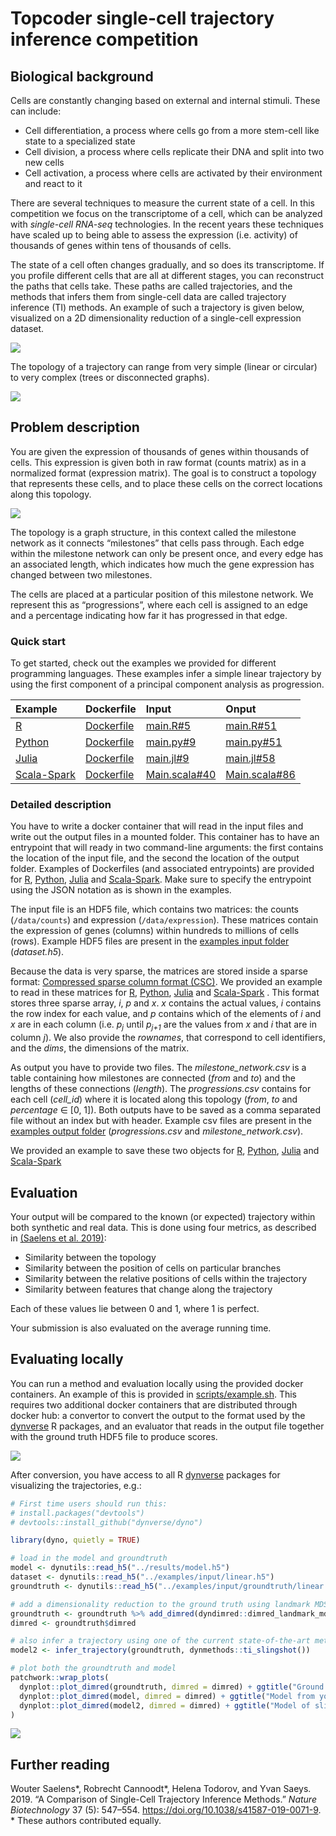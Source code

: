 Topcoder single-cell trajectory inference competition
================

## Biological background

Cells are constantly changing based on external and internal stimuli.
These can include:

  - Cell differentiation, a process where cells go from a more stem-cell
    like state to a specialized state
  - Cell division, a process where cells replicate their DNA and split
    into two new cells
  - Cell activation, a process where cells are activated by their
    environment and react to it

There are several techniques to measure the current state of a cell. In
this competition we focus on the transcriptome of a cell, which can be
analyzed with *single-cell RNA-seq* technologies. In the recent years
these techniques have scaled up to being able to assess the expression
(i.e. activity) of thousands of genes within tens of thousands of cells.

The state of a cell often changes gradually, and so does its
transcriptome. If you profile different cells that are all at different
stages, you can reconstruct the paths that cells take. These paths are
called trajectories, and the methods that infers them from single-cell
data are called trajectory inference (TI) methods. An example of such a
trajectory is given below, visualized on a 2D dimensionality reduction
of a single-cell expression dataset.

![](description_files/figure-gfm/unnamed-chunk-2-1.png)<!-- -->

The topology of a trajectory can range from very simple (linear or
circular) to very complex (trees or disconnected graphs).

![](description_files/figure-gfm/unnamed-chunk-3-1.png)<!-- -->

## Problem description

You are given the expression of thousands of genes within thousands of
cells. This expression is given both in raw format (counts matrix) as in
a normalized format (expression matrix). The goal is to construct a
topology that represents these cells, and to place these cells on the
correct locations along this topology.

![](img/input_output.png)

The topology is a graph structure, in this context called the milestone
network as it connects “milestones” that cells pass through. Each edge
within the milestone network can only be present once, and every edge
has an associated length, which indicates how much the gene expression
has changed between two milestones.

The cells are placed at a particular position of this milestone network.
We represent this as “progressions”, where each cell is assigned to an
edge and a percentage indicating how far it has progressed in that edge.

### Quick start

To get started, check out the examples we provided for different
programming languages. These examples infer a simple linear trajectory
by using the first component of a principal component analysis as
progression.

| Example                                          | Dockerfile                                                 | Input                                                              | Onput                                                              |
| :----------------------------------------------- | :--------------------------------------------------------- | :----------------------------------------------------------------- | :----------------------------------------------------------------- |
| [R](../containers/methods/r)                     | [Dockerfile](../containers/methods/r/Dockerfile)           | [main.R\#5](../containers/methods/r/main.R#L5)                     | [main.R\#51](../containers/methods/r/main.R#L51)                   |
| [Python](../containers/methods/python)           | [Dockerfile](../containers/methods/python/Dockerfile)      | [main.py\#9](../containers/methods/python/main.py#L9)              | [main.py\#51](../containers/methods/python/main.py#L51)            |
| [Julia](../containers/methods/julia)             | [Dockerfile](../containers/methods/julia/Dockerfile)       | [main.jl\#9](../containers/methods/julia/main.jl#L9)               | [main.jl\#58](../containers/methods/julia/main.jl#L58)             |
| [Scala-Spark](../containers/methods/scala-spark) | [Dockerfile](../containers/methods/scala-spark/Dockerfile) | [Main.scala\#40](../containers/methods/scala-spark/Main.scala#L40) | [Main.scala\#86](../containers/methods/scala-spark/Main.scala#L86) |

### Detailed description

You have to write a docker container that will read in the input files
and write out the output files in a mounted folder. This container has
to have an entrypoint that will ready in two command-line arguments: the
first contains the location of the input file, and the second the
location of the output folder. Examples of Dockerfiles (and associated
entrypoints) are provided for [R](../containers/methods/r/Dockerfile),
[Python](../containers/methods/python/Dockerfile),
[Julia](../containers/methods/julia/Dockerfile) and
[Scala-Spark](../containers/methods/scala-spark/Dockerfile). Make sure
to specify the entrypoint using the JSON notation as is shown in the
examples.

The input file is an HDF5 file, which contains two matrices: the counts
(`/data/counts`) and expression (`/data/expression`). These matrices
contain the expression of genes (columns) within hundreds to millions of
cells (rows). Example HDF5 files are present in the [examples input
folder](../examples/input) (*dataset.h5*).

Because the data is very sparse, the matrices are stored inside a sparse
format: [Compressed sparse column format
(CSC)](https://docs.scipy.org/doc/scipy/reference/generated/scipy.sparse.csc_matrix.html).
We provided an example to read in these matrices for
[R](../containers/methods/r/main.R#L5),
[Python](../containers/methods/python/main.py#L9),
[Julia](../containers/methods/julia/main.jl#L9) and
[Scala-Spark](../containers/methods/scala-spark/Main.scala#L40) . This
format stores three sparse array, *i*, *p* and *x*. *x* contains the
actual values, *i* contains the row index for each value, and *p*
contains which of the elements of *i* and *x* are in each column (i.e.
*p*<sub><i>j</i></sub> until *p*<sub><i>j+1</i></sub> are the values
from *x* and *i* that are in column *j*). We also provide the
*rownames*, that correspond to cell identifiers, and the *dims*, the
dimensions of the matrix.

As output you have to provide two files. The *milestone\_network.csv* is
a table containing how milestones are connected (*from* and *to*) and
the lengths of these connections (*length*). The *progressions.csv*
contains for each cell (*cell\_id*) where it is located along this
topology (*from*, *to* and *percentage* ∈ \[0, 1\]). Both outputs have
to be saved as a comma separated file without an index but with header.
Example csv files are present in the [examples output
folder](../examples/output) (*progressions.csv* and
*milestone\_network.csv*).

We provided an example to save these two objects for
[R](../containers/methods/r/main.R#L51),
[Python](../containers/methods/python/main.py#L51),
[Julia](../containers/methods/julia/main.jl#L58) and
[Scala-Spark](../containers/methods/scala-spark/Main.scala#L86)

## Evaluation

Your output will be compared to the known (or expected) trajectory
within both synthetic and real data. This is done using four metrics, as
described in [(Saelens et
al. 2019)](https://doi.org/10.1038/s41587-019-0071-9):

  - Similarity between the topology
  - Similarity between the position of cells on particular branches
  - Similarity between the relative positions of cells within the
    trajectory
  - Similarity between features that change along the trajectory

Each of these values lie between 0 and 1, where 1 is perfect.

Your submission is also evaluated on the average running time.

## Evaluating locally

You can run a method and evaluation locally using the provided docker
containers. An example of this is provided in
[scripts/example.sh](../scripts/example.sh). This requires two
additional docker containers that are distributed through docker hub: a
convertor to convert the output to the format used by the
[dynverse](https://dynverse.org) R packages, and an evaluator that reads
in the output file together with the ground truth HDF5 file to produce
scores.

![](img/containers.png)

After conversion, you have access to all R
[dynverse](https://dynverse.org) packages for visualizing the
trajectories, e.g.:

``` r
# First time users should run this:
# install.packages("devtools")
# devtools::install_github("dynverse/dyno")

library(dyno, quietly = TRUE)

# load in the model and groundtruth
model <- dynutils::read_h5("../results/model.h5")
dataset <- dynutils::read_h5("../examples/input/linear.h5")
groundtruth <- dynutils::read_h5("../examples/input/groundtruth/linear.h5")

# add a dimensionality reduction to the ground truth using landmark MDS
groundtruth <- groundtruth %>% add_dimred(dyndimred::dimred_landmark_mds)
dimred <- groundtruth$dimred

# also infer a trajectory using one of the current state-of-the-art methods, e.g. slingshot
model2 <- infer_trajectory(groundtruth, dynmethods::ti_slingshot())

# plot both the groundtruth and model
patchwork::wrap_plots(
  dynplot::plot_dimred(groundtruth, dimred = dimred) + ggtitle("Ground truth"),
  dynplot::plot_dimred(model, dimred = dimred) + ggtitle("Model from your method"),
  dynplot::plot_dimred(model2, dimred = dimred) + ggtitle("Model of slingshot")
)
```

![](description_files/figure-gfm/unnamed-chunk-7-1.png)<!-- -->

## Further reading

<div id="refs" class="references">

<div id="ref-Saelens_Cannoodt_Todorov_Saeys_2019">

Wouter Saelens\*, Robrecht Cannoodt\*, Helena Todorov, and Yvan Saeys.
2019. “A Comparison of Single-Cell Trajectory Inference Methods.”
*Nature Biotechnology* 37 (5): 547–554.
<https://doi.org/10.1038/s41587-019-0071-9>. \* These authors contributed equally.

</div>

</div>
